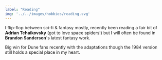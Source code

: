 ```yaml
---
label: "Reading"
img: '../../images/hobbies/reading.svg'
---
```


I flip-flop between sci-fi & fantasy mostly, recently been reading a fair bit of **Adrian Tchaikovsky** (got to love space spiders!) but I will often be found in **Brandon Sanderson**'s latest fantasy work.

Big win for Dune fans recently with the adaptations though the 1984 version still holds a special place in my heart.